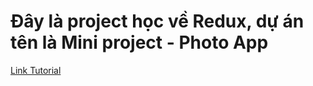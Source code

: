 # Đây là project học về Redux, dự án tên là Mini project - Photo App

[Link Tutorial](https://bom.so/fW63Xh)

